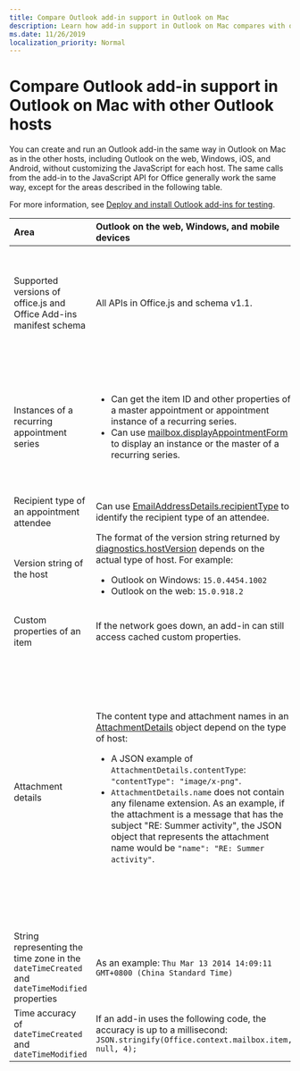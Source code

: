 ```yaml
---
title: Compare Outlook add-in support in Outlook on Mac
description: Learn how add-in support in Outlook on Mac compares with other Outlook hosts.
ms.date: 11/26/2019
localization_priority: Normal
---
```


# Compare Outlook add-in support in Outlook on Mac with other Outlook hosts

You can create and run an Outlook add-in the same way in Outlook on Mac as in the other hosts, including Outlook on the web, Windows, iOS, and Android, without customizing the JavaScript for each host. The same calls from the add-in to the JavaScript API for Office generally work the same way, except for the areas described in the following table.

For more information, see [Deploy and install Outlook add-ins for testing](testing-and-tips.md).

| Area | Outlook on the web, Windows, and mobile devices | Outlook on Mac |
|:-----|:-----|:-----|
| Supported versions of office.js and Office Add-ins manifest schema | All APIs in Office.js and schema v1.1. | All APIs in Office.js and schema v1.1.<br><br>**NOTE**: Outlook on Mac does not support saving a meeting. The `saveAsync` method fails when called from a meeting in compose mode. See [Cannot save a meeting as a draft in Outlook for Mac by using Office JS API](https://support.microsoft.com/help/4505745) for a workaround. |
| Instances of a recurring appointment series | <ul><li>Can get the item ID and other properties of a master appointment or appointment instance of a recurring series.</li><li>Can use [mailbox.displayAppointmentForm](../reference/objectmodel/preview-requirement-set/office.context.mailbox.md#methods) to display an instance or the master of a recurring series.</li></ul> | <ul><li>Can get the item ID and other properties of the master appointment, but not those of an instance of a recurring series.</li><li>Can display the master appointment of a recurring series. Without the item ID, cannot display an instance of a recurring series.</li></ul> |
| Recipient type of an appointment attendee | Can use [EmailAddressDetails.recipientType](/javascript/api/outlook/office.emailaddressdetails#recipienttype) to identify the recipient type of an attendee. | `EmailAddressDetails.recipientType` returns `undefined` for appointment attendees. |
| Version string of the host | The format of the version string returned by [diagnostics.hostVersion](/javascript/api/outlook/office.mailbox?view=outlook-js-preview#diagnostics) depends on the actual type of host. For example:<ul><li>Outlook on Windows: `15.0.4454.1002`</li><li>Outlook on the web: `15.0.918.2`</li></ul> |An example of the version string returned by `Diagnostics.hostVersion` on Outlook on Mac: `15.0 (140325)` |
| Custom properties of an item | If the network goes down, an add-in can still access cached custom properties. | Because Outlook on Mac does not cache custom properties, if the network goes down, add-ins would not be able to access them. |
| Attachment details | The content type and attachment names in an [AttachmentDetails](/javascript/api/outlook/office.attachmentdetails) object depend on the type of host:<ul><li>A JSON example of `AttachmentDetails.contentType`: `"contentType": "image/x-png"`. </li><li>`AttachmentDetails.name` does not contain any filename extension. As an example, if the attachment is a message that has the subject "RE: Summer activity", the JSON object that represents the attachment name would be `"name": "RE: Summer activity"`.</li></ul> | <ul><li>A JSON example of `AttachmentDetails.contentType`: `"contentType" "image/png"`</li><li>`AttachmentDetails.name` always includes a filename extension. Attachments that are mail items have a .eml extension, and appointments have a .ics extension. As an example, if an attachment is an email with the subject "RE: Summer activity", the JSON object that represents the attachment name would be `"name": "RE: Summer activity.eml"`.<p>**NOTE**: If a file is programmatically attached (e.g through an add-in) without an extension then the `AttachmentDetails.name`  will not contain the extension as part of filename.</p></li></ul> |
| String representing the time zone in the `dateTimeCreated` and `dateTimeModified` properties |As an example: `Thu Mar 13 2014 14:09:11 GMT+0800 (China Standard Time)` | As an example: `Thu Mar 13 2014 14:09:11 GMT+0800 (CST)` |
| Time accuracy of `dateTimeCreated` and `dateTimeModified` | If an add-in uses the following code, the accuracy is up to a millisecond:<br/>`JSON.stringify(Office.context.mailbox.item, null, 4);`| The accuracy is up to only a second. |

